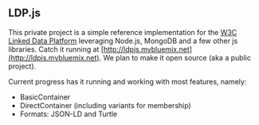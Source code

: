 ## LDP.js
This private project is a simple reference implementation for the
[W3C Linked Data Platform](http://www.w3.org/2012/ldp) leveraging Node.js, MongoDB and a few other 
js libraries.  Catch it running at [http://ldpjs.mybluemix.net](http://ldpjs.mybluemix.net). We
plan to make it open source (aka a public project).

Current progress has it running and working with most features, namely:
 * BasicContainer
 * DirectContainer (including variants for membership)
 * Formats: JSON-LD and Turtle
